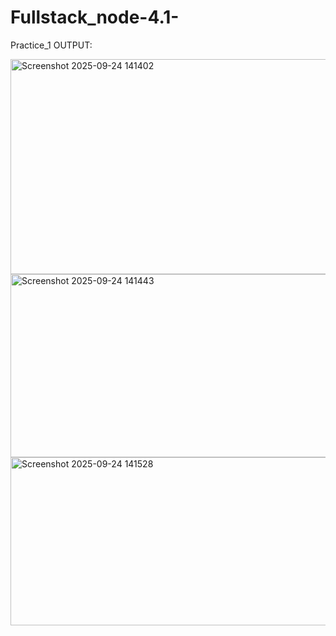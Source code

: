 # Fullstack_node-4.1-
Practice_1 OUTPUT:


<img width="794" height="344" alt="Screenshot 2025-09-24 141402" src="https://github.com/user-attachments/assets/0c9a9bd8-b920-43b0-94e6-335dd07a1923" />
<img width="842" height="293" alt="Screenshot 2025-09-24 141443" src="https://github.com/user-attachments/assets/506cc30a-52fc-47b1-ac18-2a22dece0291" />
<img width="918" height="269" alt="Screenshot 2025-09-24 141528" src="https://github.com/user-attachments/assets/1a210f28-5807-46fe-87f3-1c93c4b0f900" />
